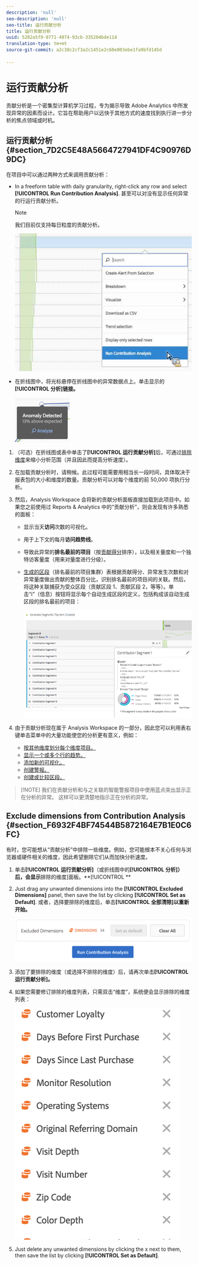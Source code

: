 ```yaml
---
description: 'null'
seo-description: 'null'
seo-title: 运行贡献分析
title: 运行贡献分析
uuid: 5282a5f9-0771-4974-93cb-335204bde114
translation-type: tm+mt
source-git-commit: a2c38c2cf3a2c1451e2c60e003ebe1fa9bfd145d

---
```



# 运行贡献分析

贡献分析是一个密集型计算机学习过程，专为揭示导致 Adobe Analytics 中所发现异常的因素而设计。它旨在帮助用户以远快于其他方式的速度找到执行进一步分析的焦点领域或时机。

## 运行贡献分析 {#section_7D2C5E48A5664727941DF4C90976D9DC}

在项目中可以通过两种方式来调用贡献分析：

* In a freeform table with daily granularity, right-click any row and select **[!UICONTROL Run Contribution Analysis]**. 甚至可以对没有显示任何异常的行运行贡献分析。

   >[!NOTE]
   >
   >我们目前仅支持每日粒度的贡献分析。

   ![](assets/run_ca.png)

* 在折线图中，将光标悬停在折线图中的异常数据点上。单击显示的&#x200B;**[!UICONTROL 分析]链接。**

   ![](assets/contribution-analysis.png)

1. （可选）在折线图或表中单击了&#x200B;**[!UICONTROL 运行贡献分析]**&#x200B;后，可通过[排除维度](../../../../analyze/analysis-workspace/virtual-analyst/contribution-analysis/run-contribution-analysis.md#section_F6932F4BF74544B5872164E7B1E0C6FC)来缩小分析范围（并且因此而提高分析速度）。

1. 在加载贡献分析时，请稍候。此过程可能需要用相当长一段时间，具体取决于报表包的大小和维度的数量。贡献分析可以对每个维度的前 50,000 项执行分析。
1. 然后，Analysis Workspace 会将新的贡献分析面板直接加载到此项目中。如果您之前使用过 Reports &amp; Analytics 中的“贡献分析”，则会发现有许多熟悉的面板：

   * 显示当天&#x200B;**访问**&#x200B;次数的可视化。
   * 用于上下文的每月&#x200B;**访问趋势线**。
   * 导致此异常的&#x200B;**排名最前的项目**（按[贡献得分](https://marketing.adobe.com/resources/help/en_US/analytics/contribution/ca_contribution_score.html)排序），以及相关量度和一个独特访客量度（用来对量度进行分级）。

   * [生成的区段](https://marketing.adobe.com/resources/help/en_US/analytics/contribution/ca_workflow_premium.html)（排名最前的项目集群）表根据贡献得分、异常发生次数和对异常量度做出贡献的整体百分比，识别排名最前的项目间的关联。然后，将这种关联捕获为受众区段（贡献区段 1、贡献区段 2，等等）。单击“i”（信息）按钮将显示每个自动生成区段的定义，包括构成该自动生成区段的排名最前的项目：

      ![](assets/auto_segment.png)

1. 由于贡献分析现在属于 Analysis Workspace 的一部分，因此您可以利用表右键单击菜单中的大量功能使您的分析更有意义，例如：

   * [按其他维度划分每个维度项目。](../../../../analyze/analysis-workspace/components/dimensions/t-breakdown-fa.md#task_B594DA2476E84DFDA8279E831F0BD9C4)
   * [显示一个或多个行的趋势。](../../../../analyze/analysis-workspace/analysis-workspace-features.md#section_34930C967C104C2B9092BA8DCF2BF81A)
   * [添加新的可视化。](../../../../analyze/analysis-workspace/visualizations/freeform-analysis-visualizations.md#concept_09242627629147A88A68F1506954C276)
   * [创建警报。](/help/components/c-alerts/intellligent-alerts.md)
   * [创建或比较区段。](../../../../analyze/analysis-workspace/c-panels/c-segment-comparison/segment-comparison.md#concept_74FAC1C6D0204F9190A110B0D9005793)

> [!NOTE] 我们在贡献分析和与之关联的智能警报项目中使用蓝点突出显示正在分析的异常。 这样可以更清楚地指示正在分析的异常。

## Exclude dimensions from Contribution Analysis {#section_F6932F4BF74544B5872164E7B1E0C6FC}

有时，您可能想从“贡献分析”中排除一些维度。例如，您可能根本不关心任何与浏览器或硬件相关的维度，因此希望删除它们从而加快分析速度。

1. 单击&#x200B;**[!UICONTROL 运行贡献分析]**（或折线图中的&#x200B;**[!UICONTROL 分析]）后，会显示**&#x200B;排除的维度]面板。**[!UICONTROL **

1. Just drag any unwanted dimensions into the **[!UICONTROL Excluded Dimensions]** panel, then save the list by clicking **[!UICONTROL Set as Default]**. 或者，选择要排除的维度后，单击&#x200B;**[!UICONTROL 全部清除]以重新开始。**

   ![](assets/exclude_dimensions.png)

1. 添加了要排除的维度（或选择不排除的维度）后，请再次单击&#x200B;**[!UICONTROL 运行贡献分析]。**
1. 如果您需要修订排除的维度列表，只需双击“维度”，系统便会显示排除的维度列表：

   ![](assets/excluded-dimensions.png)

1. Just delete any unwanted dimensions by clicking the x next to them, then save the list by clicking **[!UICONTROL Set as Default]**.

